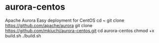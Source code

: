# aurora-centos
Apache Aurora Easy deployment for CentOS
cd ~
git clone https://github.com/apache/aurora
git clone https://github.com/mkiuchi/aurora-centos.git
cd aurora-centos
chmod +x build.sh
./build.sh
